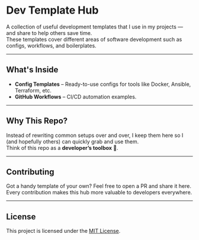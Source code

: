 # Dev Template Hub
A collection of useful development templates that I use in my projects — and share to help others save time.  
These templates cover different areas of software development such as configs, workflows, and boilerplates.

---

## What's Inside

- **Config Templates** – Ready-to-use configs for tools like Docker, Ansible, Terraform, etc.
- **GitHub Workflows** – CI/CD automation examples.
<!-- - **Project Starters** – Boilerplate code for quick project setup. -->
<!-- - **️Miscellaneous Utilities** – Helpful snippets and scripts. -->

---

## Why This Repo?

Instead of rewriting common setups over and over, I keep them here so I (and hopefully others) can quickly grab and use them.  
Think of this repo as a **developer’s toolbox** 🧰.

---

## Contributing

Got a handy template of your own? Feel free to open a PR and share it here.  
Every contribution makes this hub more valuable to developers everywhere.

---

## License

This project is licensed under the [MIT License](LICENSE).
